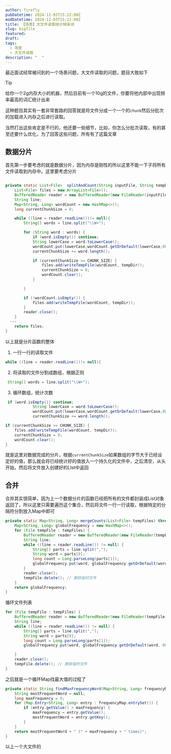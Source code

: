 ```yaml
---
author: firefly
pubDatetime: 2024-12-03T15:22:00Z
modDatetime: 2024-12-03T15:22:00Z
title: 【场景】大文件读取统计频率词
slug: bigfile
featured:
draft:
tags:
  - 场景
  - 大文件读取
description: "  "
---
```


最近面试经常被问到的一个场景问题，大文件读取的问题，题目大致如下

> [!TIp]
> 给你一个2g内存大小的机器，然后目前有一个10g的文件，你要将他内部中出现频率最高的词汇统计出来

这种题目其实有一套非常套路的回答就是将文件分成一个一个的`chunk`然后分批次的加载进入内存之后进行读取。

当然打出这些肯定是不行的，他还要一些细节，比如，你怎么分批次读取，有的甚至还要什么优化，为了回答这些问题，所有有了这篇文章

## 数据分片

首先第一步要考虑的就是数据分片，因为内存是刚性的所以这里不能一下子将所有文件读取到内存中。这里要考虑分片

```java

private static List<File>  splitAndCount(String inputFile, String tempDir) throws IOException {
    List<File> files = new ArrayList<File>();
    BufferedReader reader = new BufferedReader(new FileReader(inputFile));
    String line;
    Map<String, Long> wordCount = new HashMap<>();
    long currentChunkSize = 0;

    while ((line = reader.readLine())!= null){
        String[] words = line.split("\\W+");

        for (String word : words) {
            if (word.isEmpty()) continue;
            String lowerCase = word.toLowerCase();
            wordCount.put(lowerCase,wordCount.getOrDefault(lowerCase,0L) + 1);
            currentChunkSize += word.length();

            if (currentChunkSize >= CHUNK_SIZE) {
                files.add(writeTempFile(wordCount, tempDir));
                currentChunkSize = 0;
                wordCount.clear();
            }

        }

        if (!wordCount.isEmpty()) {
            files.add(writeTempFile(wordCount, tempDir));
        }
        reader.close();
    }
  ···
    return files;
}
```

以上就是分片函数的整体

1. 一行一行的读取文件

```java
while ((line = reader.readLine())!= null){
```

2. 将读取的文件分割成数组，根据正则

```java
 String[] words = line.split("\\W+");
```

3. 循环数组，统计次数

```java
 if (word.isEmpty()) continue;
            String lowerCase = word.toLowerCase();
            wordCount.put(lowerCase,wordCount.getOrDefault(lowerCase,0L) + 1);
            currentChunkSize += word.length();

if (currentChunkSize >= CHUNK_SIZE) {
	files.add(writeTempFile(wordCount, tempDir));
	currentChunkSize = 0;
	wordCount.clear();
}

```

就是这里对数据完成的分片，根据`currentChunkSize`如果数组的字节大于已经设定好的值，那么就会将已经统计好的值放入一个持久化的文件中，之后清空，从头开始，然后将文件放入创建好的LIst中返回

## 合并

合并其实很简单，因为上一个数据分片的函数已经把所有的文件都封装成List对象返回了，所以这里只需要遍历这个集合，然后将文件一行一行读取，根据特定的分隔符分割放入Map中即可

```java
private static Map<String, Long> mergeCounts(List<File> tempFiles) throws IOException {
    Map<String, Long> globalFrequency = new HashMap<>();
    for (File tempFile : tempFiles) {
        BufferedReader reader = new BufferedReader(new FileReader(tempFile));
        String line;
        while ((line = reader.readLine()) != null) {
            String[] parts = line.split(",");
            String word = parts[0];
            long count = Long.parseLong(parts[1]);
            globalFrequency.put(word, globalFrequency.getOrDefault(word, 0L) + count);
        }
        reader.close();
        tempFile.delete(); // 删除临时文件
    }
    return globalFrequency;
}
```

循环文件列表

```java
for (File tempFile : tempFiles) {
	BufferedReader reader = new BufferedReader(new FileReader(tempFile));
	String line;
	while ((line = reader.readLine()) != null) {
		String[] parts = line.split(",");
		String word = parts[0];
		long count = Long.parseLong(parts[1]);
		globalFrequency.put(word, globalFrequency.getOrDefault(word, 0L) + count);

	}
	reader.close();
	tempFile.delete(); // 删除临时文件
}
```

之后就是一个循环Map找最大值的过程了

```java
private static String findMaxFrequencyWord(Map<String, Long> frequencyMap) {
    String mostFrequentWord = null;
    long maxFrequency = 0;
    for (Map.Entry<String, Long> entry : frequencyMap.entrySet()) {
        if (entry.getValue() > maxFrequency) {
            maxFrequency = entry.getValue();
            mostFrequentWord = entry.getKey();
        }
    }
    return mostFrequentWord + " (" + maxFrequency + " times)";
}
```

以上一个大文件的
